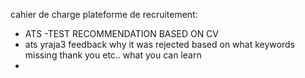 cahier de charge 
plateforme de recruitement:
- ATS
-TEST RECOMMENDATION BASED ON CV
- ats yraja3 feedback why it was rejected based on what keywords missing thank you etc.. what you can learn
-
